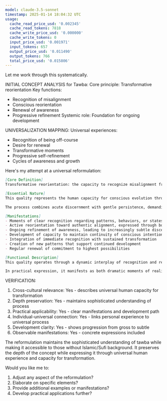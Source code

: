 ```yaml
---
model: claude-3.5-sonnet
timestamp: 2025-01-14 18:04:32 UTC
usage:
  cache_read_price_usd: '0.002345'
  cache_read_tokens: 7818
  cache_write_price_usd: '0.000000'
  cache_write_tokens: 0
  input_price_usd: '0.001971'
  input_tokens: 657
  output_price_usd: '0.011490'
  output_tokens: 766
  total_price_usd: '0.015806'
---
```


Let me work through this systematically.

INITIAL CONCEPT ANALYSIS for Tawba:
Core principle: Transformative reorientation
Key functions: 
- Recognition of misalignment
- Conscious reorientation
- Renewal of awareness
- Progressive refinement
Systemic role: Foundation for ongoing development

UNIVERSALIZATION MAPPING:
Universal experiences:
- Recognition of being off-course
- Desire for renewal
- Transformative moments
- Progressive self-refinement
- Cycles of awareness and growth

Here's my attempt at a universal reformulation:

```markdown
[Core Definition]
Transformative reorientation: the capacity to recognize misalignment from one's highest potential, coupled with the active movement toward renewed authenticity. It encompasses both momentary shifts and an ongoing process of conscious return to one's deepest truth and highest aspirations.

[Essential Nature]
This quality represents the human capacity for conscious evolution through cycles of recognition and renewal. It operates as both catalyst and continuous process, integrating moments of clear seeing with sustained transformation. Unlike simple regret or behavior modification, it represents a fundamental reorientation of consciousness that affects all levels of being - from immediate awareness through long-term development.

The process combines acute discernment with gentle persistence, demanding both courage to face current limitations and vision to embrace greater possibilities. It serves as the foundation for all conscious development, creating the conditions for authentic growth through honest self-assessment and active reorientation.

[Manifestations]
- Moments of clear recognition regarding patterns, behaviors, or states that no longer serve growth
- Active reorientation toward authentic alignment, expressed through both insight and action
- Ongoing refinement of awareness, leading to increasingly subtle discernment
- Development of capacity to maintain continuity of conscious intention
- Integration of immediate recognition with sustained transformation
- Creation of new patterns that support continued development
- Regular renewal of commitment to highest possibilities

[Functional Description]
This quality operates through a dynamic interplay of recognition and response. When activated, it first brings clear awareness of misalignment or limitation, followed by an energetic impulse toward reorientation. This creates a transformative space where old patterns can be released and new possibilities embraced. The process becomes increasingly refined over time, moving from gross to subtle levels of awareness and adjustment.

In practical expression, it manifests as both dramatic moments of realization and subtle daily adjustments. Initial experiences often involve clear recognition of major patterns requiring change, while mature expression shows up as constant fine-tuning of alignment with one's highest potential. This quality provides the foundation for all conscious development by establishing the pattern of recognition, reorientation, and renewal.
```

VERIFICATION:
1. Cross-cultural relevance: Yes - describes universal human capacity for transformation
2. Depth preservation: Yes - maintains sophisticated understanding of process
3. Practical applicability: Yes - clear manifestations and development path
4. Individual-universal connection: Yes - links personal experience to universal process
5. Development clarity: Yes - shows progression from gross to subtle
6. Observable manifestations: Yes - concrete expressions included

The reformulation maintains the sophisticated understanding of tawba while making it accessible to those without Islamic/Sufi background. It preserves the depth of the concept while expressing it through universal human experience and capacity for transformation.

Would you like me to:
1. Adjust any aspect of the reformulation?
2. Elaborate on specific elements?
3. Provide additional examples or manifestations?
4. Develop practical applications further?